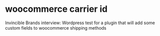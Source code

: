 # woocommerce carrier id
Invincible Brands interview: Wordpress test for a plugin that will add some custom fields to woocommerce shipping methods
